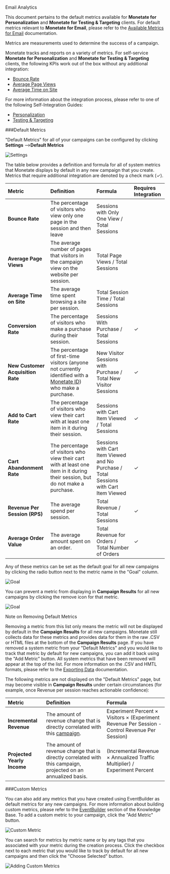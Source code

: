 <div id="monetate-product" data-products="interact mayberry">&nbsp;</div>

<div class="info">
<div class="info-title">Email Analytics</div>
<p>This document pertains to the default metrics available for  <strong>Monetate for Personalization</strong> and <strong>Monetate for Testing & Targeting</strong> clients. For default metrics relevant to <strong>Monetate for Email</strong>, please refer to the <a href="/http://support.monetate.com/hc/en-us/articles/201690639">Available Metrics for Email</a> documentation.</p>
</div>

Metrics are measurements used to determine the success of a campaign.

Monetate tracks and reports on a variety of metrics. For self-service **Monetate for Personalization** and **Monetate for Testing & Targeting** clients, the following KPIs work out of the box without any additional integration:

* <a href="#bounce">Bounce Rate</a>
* <a href="#view"> Average Page Views</a>
* <a href="#time">Average Time on Site</a>

For more information about the integration process, please refer to one of the following Self-Integration Guides:

* [Personalization](http://support.monetate.com/hc/en-us/articles/201657776)
* [Testing & Targeting](http://support.monetate.com/hc/en-us/articles/201449905)

###Default Metrics

"Default Metrics" for all of your campaigns can be configured by clicking **Settings** —>**Default Metrics**

![Settings](https://s3.amazonaws.com/elearning.monetate.net/images/src/default_metrics/i1.png)

The table below provides a definition and formula for all of system metrics that Monetate displays by default in any new campaign that you create. Metrics that require additional integration are denoted by a check mark (✓).

<table>
<thead>
<tr><th align="left">Metric</th><th align="left">Definition</th><th align="left">Formula</th><th align ="left">Requires Integration</tr>
</thead>
<tbody>

<tr>
<td align="left"><a name = "view"><strong>Bounce Rate</strong></a></td>
<td align="left">The percentage of visitors who view only one page in the session and then leave</td>
<td align="left">Sessions with Only One View / Total Sessions</td>
<td></td>
</tr>

<tr>
<td align="left"><a name = "view"><strong>Average Page Views</strong></a></td>
<td align="left">The average number of pages that visitors in the campaign view on the website per session.</td>
<td align="left">Total Page Views / Total Sessions</td>
<td></td>
</tr>

<tr>
<td align="left"><a name = "time"><strong>Average Time on Site</strong></a></td>
<td align="left">The average time spent browsing a site per session.</td>
<td align="left">Total Session Time / Total Sessions</td>
<td></td>
</tr>

<tr>
<td align="left"><strong>Conversion Rate</strong></td>
<td align="left">The percentage of visitors who make a purchase during their session.</td>
<td align="left">Sessions With Purchase / Total Sessions</td>
<td>✓</td>
</tr>
<tr>
<td align="left"><strong>New Customer Acquisition Rate</strong></td>
<td align="left">The percentage of first-time visitors (anyone not currently identified with a <a href="http://support.monetate.com/hc/en-us/articles/201214457-Monetate-ID">Monetate ID</a>) who make a purchase.</td>
<td align="left">New Visitor Sessions with Purchase / Total New Visitor Sessions</td>
<td>✓</td>
</tr>

<tr>
<td align="left"><strong>Add to Cart Rate</strong></td>
<td align="left">The percentage of visitors who view their cart with at least one item in it during their session.</td>
<td align="left">Sessions with Cart Item Viewed / Total Sessions</td>
<td>✓</td>
</tr>

<tr>
<td align="left"><strong>Cart Abandonment Rate</strong></td>
<td align="left">The percentage of visitors who view their cart with at least one item in it during their session, but do not make a purchase.</td>
<td align="left">Sessions with Cart Item Viewed and No Purchase / Total Sessions with Cart Item Viewed</td>
<td>✓</td>
</tr>

<tr>
<td align="left"><strong>Revenue Per Session (RPS)</strong></td>
<td align="left">The average spend per session.</td>
<td align="left">Total Revenue / Total Sessions</td>
<td>✓</td>
</tr>


<tr>
<td align="left"><strong>Average Order Value</strong></td>
<td align="left">The average amount spent on an order.</td>
<td align="left">Total Revenue for Orders / Total Number of Orders</td>
<td>✓</td>
</tr>


</tbody>
</table>

Any of these metrics can be set as the <a data-tooltip-large="">default goal</a>
 for all new campaigns by clicking the radio button next to the metric name in the "Goal" column.

![Goal](https://s3.amazonaws.com/elearning.monetate.net/images/src/default_metrics/i2.png)

You can prevent a metric from displaying in **Campaign Results** for all new campaigns by clicking the remove icon for that metric.

![Goal](https://s3.amazonaws.com/elearning.monetate.net/images/src/default_metrics/i3.png)

<div class="info">
<div class="info-title">Note on Removing Default Metrics</div>
<p>Removing a metric from this list only means the metric will not be displayed by default in the <strong>Campaign Results</strong> for all new campaigns. Monetate still collects data for these metrics and provides data for them in the raw .CSV or HTML files at the bottom of the <strong>Campaign Results</strong> page. If you have removed a system metric from your "Default Metrics" and you would like to track that metric by default for new campaigns, you can add it back using the "Add Metric" button. All system metrics that have been removed will appear at the top of the list. For more information on the .CSV and HMTL formats, please refer to the <a href="/hc/en-us/articles/202322108">Exporting Data</a> documentation.</p>
</div>

The following metrics are not displayed on the "Default Metrics" page, but may become visible  in **Campaign Results** under certain circumstances (for example, once Revenue per session reaches actionable confidence): 

<table>
<thead>
<tr><th align="left">Metric</th><th align="left">Definition</th><th align="left">Formula</th></tr>
</thead>
<tbody>
<tr>
<td align="left"><strong>Incremental Revenue</strong></td>
<td align="left">The amount of revenue change that is directly correlated with this <a href="http://support.monetate.com/hc/en-us/articles/201249767-Campaign">campaign</a>.</td>
<td align="left">Experiment Percent &times; Visitors &times; (Experiment Revenue Per Session - Control Revenue Per Session)</td>
</tr>
<tr>
<td align="left"><strong>Projected Yearly Income</strong></td>
<td align="left">The amount of revenue change that is directly correlated with this campaign, projected on an annualized basis.</td>
<td align="left">(Incremental Revenue &times; Annualized Traffic Multiplier) / Experiment Percent</td>
</tr>
</table>

###Custom Metrics

You can also add any metrics that you have created using EventBuilder as default metrics for any new campaigns. For more information about building custom metrics, please refer to the [EventBuilder](http://support.monetate.com/hc/en-us/sections/200355298) section of the Knowledge Base. To add a custom metric to your campaign, click the "Add Metric" button.

![Custom Metric](https://s3.amazonaws.com/elearning.monetate.net/images/src/default_metrics/i4.png)

You can search for metrics by metric name or by any tags that you associated with your metric during the creation process. Click the checkbox next to each metric that you would like to track by default for all new campaigns and then click the "Choose Selected" button.

![Adding Custom Metrics](https://s3.amazonaws.com/elearning.monetate.net/images/src/default_metrics/i5.png)


